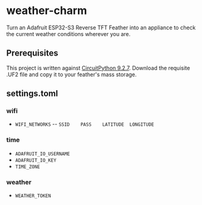 # weather-charm

Turn an Adafruit ESP32-S3 Reverse TFT Feather into an appliance to check the current weather conditions wherever you are.

## Prerequisites

This project is written against [CircuitPython 9.2.7](https://circuitpython.org/board/adafruit_feather_esp32s3_reverse_tft/). Download the requisite .UF2 file and copy it to your feather's mass storage.

## settings.toml

### wifi

- `WIFI_NETWORKS` -- `SSID    PASS    LATITUDE  LONGITUDE`

### time

- `ADAFRUIT_IO_USERNAME`
- `ADAFRUIT_IO_KEY`
- `TIME_ZONE`

### weather

- `WEATHER_TOKEN`

